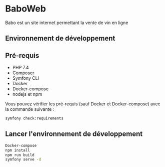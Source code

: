 # BaboWeb

Babo est un site internet permettant la vente de vin en ligne

## Environnement de développement

## Pré-requis

* PHP 7.4
* Composer
* Symfony CLI
* Docker
* Docker-compose
* nodejs et npm

Vous pouvez vérifier les pré-requis (sauf Docker et Docker-compose) avec la commande suivante :

```bash
symfony check:requirements
```

## Lancer l'environnement de développement

```bash
Docker-compose
npm install
npm run build
symfony serve -d
```